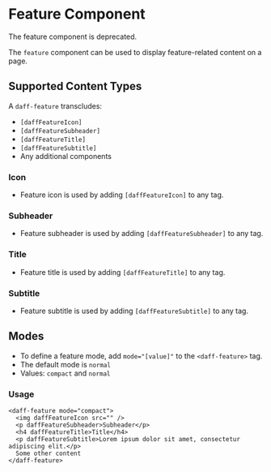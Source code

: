 # Feature Component
The feature component is deprecated.

The `feature` component can be used to display feature-related content on a page.

## Supported Content Types

A `daff-feature` transcludes:

- `[daffFeatureIcon]`
- `[daffFeatureSubheader]`
- `[daffFeatureTitle]`
- `[daffFeatureSubtitle]`
- Any additional components

### Icon

- Feature icon is used by adding `[daffFeatureIcon]` to any tag.

### Subheader

- Feature subheader is used by adding `[daffFeatureSubheader]` to any tag.

### Title

- Feature title is used by adding `[daffFeatureTitle]` to any tag.

### Subtitle

- Feature subtitle is used by adding `[daffFeatureSubtitle]` to any tag.

## Modes

- To define a feature mode, add `mode="[value]"` to the `<daff-feature>` tag.
- The default mode is `normal`
- Values: `compact` and `normal`

### Usage

```
<daff-feature mode="compact">
  <img daffFeatureIcon src="" />
  <p daffFeatureSubheader>Subheader</p>
  <h4 daffFeatureTitle>Title</h4>
  <p daffFeatureSubtitle>Lorem ipsum dolor sit amet, consectetur adipiscing elit.</p>
  Some other content
</daff-feature>
```

